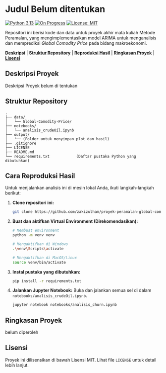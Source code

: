 # Judul Belum ditentukan
[![Python 3.13](https://img.shields.io/badge/python-3.13-blue.svg)](https://www.python.org/downloads/release/python-3130/)
[![On Progress](https://img.shields.io/badge/Status-On%20Progress-yellow.svg)](https://github.com/zakizulham/proyek-peramalan-global-comodity-price-september-2024/graphs/commit-activity)
[![License: MIT](https://img.shields.io/badge/License-MIT-darkgreen.svg)](https://opensource.org/licenses/MIT)

Repositori ini berisi kode dan data untuk proyek akhir mata kuliah Metode Peramalan, yang mengimplementasikan model ARIMA untuk menganalisis dan memprediksi *Global Comodity Price* pada bidang makroekonomi.

**[Deskripsi](#Deskripsi)** | **[Struktur Repository](#Struktur)** | **[Reproduksi Hasil](#Reproduksi)** | **[Ringkasan Proyek](#Ringkasan)** | **[Lisensi](#Lisensi)** 

## Deskripsi Proyek <a id='Deskripsi'></a>

Deskripsi Proyek belum di tentukan

## Struktur Repository <a id='Struktur'></a>

```
.
├── data/
│   └── Global-Comodity-Price/
├── notebooks/
│   └── analisis_crudeOil.ipynb
├── output/
│   └── (Folder untuk menyimpan plot dan hasil)
├── .gitignore
├── LICENSE
├── README.md
└── requirements.txt            (Daftar pustaka Python yang dibutuhkan)
```

## Cara Reproduksi Hasil <a id='Reproduksi'></a>

Untuk menjalankan analisis ini di mesin lokal Anda, ikuti langkah-langkah berikut:

1.  **Clone repositori ini:**
    ```bash
    git clone https://github.com/zakizulham/proyek-peramalan-global-comodity-price-september-2024.git && cd proyek-peramalan-global-comodity-price-september-2024
    ```

2.  **Buat dan aktifkan Virtual Environment (Direkomendasikan):**
    ```bash
    # Membuat environment
    python -m venv venv

    # Mengaktifkan di Windows
    .\venv\Scripts\activate

    # Mengaktifkan di MacOS/Linux
    source venv/bin/activate
    ```

3.  **Instal pustaka yang dibutuhkan:**
    ```bash
    pip install -r requirements.txt
    ```

4.  **Jalankan Jupyter Notebook:**
    Buka dan jalankan semua sel di dalam `notebooks/analisis_crudeOil.ipynb`.
    ```bash
    jupyter notebook notebooks/analisis_churn.ipynb
    ```

## Ringkasan Proyek <a id='Ringkasan'></a>

belum diperoleh

## Lisensi <a id='Lisensi'></a>

Proyek ini dilisensikan di bawah Lisensi MIT. Lihat file `LICENSE` untuk detail lebih lanjut.
